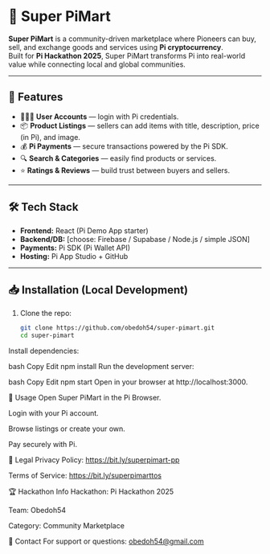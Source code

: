 # 🛒 Super PiMart

**Super PiMart** is a community-driven marketplace where Pioneers can buy, sell, and exchange goods and services using **Pi cryptocurrency**.  
Built for **Pi Hackathon 2025**, Super PiMart transforms Pi into real-world value while connecting local and global communities.  

---

## 🚀 Features
- 🧑‍🤝‍🧑 **User Accounts** — login with Pi credentials.  
- 📦 **Product Listings** — sellers can add items with title, description, price (in Pi), and image.  
- 💰 **Pi Payments** — secure transactions powered by the Pi SDK.  
- 🔍 **Search & Categories** — easily find products or services.  
- ⭐ **Ratings & Reviews** — build trust between buyers and sellers.  

---

## 🛠️ Tech Stack
- **Frontend:** React (Pi Demo App starter)  
- **Backend/DB:** [choose: Firebase / Supabase / Node.js / simple JSON]  
- **Payments:** Pi SDK (Pi Wallet API)  
- **Hosting:** Pi App Studio + GitHub  

---

## 📥 Installation (Local Development)
1. Clone the repo:
   ```bash
   git clone https://github.com/obedoh54/super-pimart.git
   cd super-pimart
Install dependencies:

bash
Copy
Edit
npm install
Run the development server:

bash
Copy
Edit
npm start
Open in your browser at http://localhost:3000.

📱 Usage
Open Super PiMart in the Pi Browser.

Login with your Pi account.

Browse listings or create your own.

Pay securely with Pi.

📜 Legal
Privacy Policy: https://bit.ly/superpimart-pp

Terms of Service: https://bit.ly/superpimarttos

🏆 Hackathon Info
Hackathon: Pi Hackathon 2025

Team: Obedoh54

Category: Community Marketplace

📧 Contact
For support or questions:
obedoh54@gmail.com
